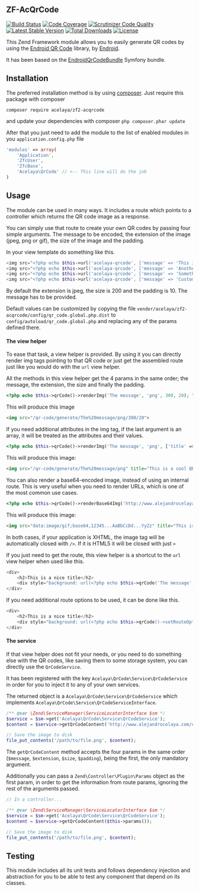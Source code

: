 ## ZF-AcQrCode

[![Build Status](https://travis-ci.org/acelaya/ZF2-AcQrCode.svg?branch=develop)](https://travis-ci.org/acelaya/ZF2-AcQrCode)
[![Code Coverage](https://scrutinizer-ci.com/g/acelaya/ZF2-AcQrCode/badges/coverage.png?b=master)](https://scrutinizer-ci.com/g/acelaya/ZF2-AcQrCode/?branch=master)
[![Scrutinizer Code Quality](https://scrutinizer-ci.com/g/acelaya/ZF2-AcQrCode/badges/quality-score.png?b=master)](https://scrutinizer-ci.com/g/acelaya/ZF2-AcQrCode/?branch=master)
[![Latest Stable Version](https://poser.pugx.org/acelaya/zf2-acqrcode/v/stable.png)](https://packagist.org/packages/acelaya/zf2-acqrcode)
[![Total Downloads](https://poser.pugx.org/acelaya/zf2-acqrcode/downloads.png)](https://packagist.org/packages/acelaya/zf2-acqrcode)
[![License](https://poser.pugx.org/acelaya/zf2-acqrcode/license.png)](https://packagist.org/packages/acelaya/zf2-acqrcode)

This Zend Framework module allows you to easily generate QR codes by using the [Endroid QR Code](https://github.com/endroid/QrCode) library, by [Endroid](https://github.com/endroid).

It has been based on the [EndroidQrCodeBundle](https://github.com/endroid/EndroidQrCodeBundle) Symfony bundle.

Installation
------------

The preferred installation method is by using [composer](https://getcomposer.com). Just require this package with composer

```
composer require acelaya/zf2-acqrcode
```
and update your dependencies with composer `php composer.phar update`

After that you just need to add the module to the list of enabled modules in you `application.config.php` file

```php
'modules' => array(
    'Application',
    'ZfcUser',
    'ZfcBase',
    'Acelaya\QrCode' // <-- This line will do the job
)
```

Usage
-----

The module can be used in many ways. It includes a route which points to a controller which returns the QR code image as a response.

You can simply use that route to create your own QR codes by passing four simple arguments. The message to be encoded, the extension of the image (jpeg, png or gif), the size of the image and the padding.

In your view template do something like this.

```php
<img src="<?php echo $this->url('acelaya-qrcode', ['message' => 'This is a QR code example']) ?>">
<img src="<?php echo $this->url('acelaya-qrcode', ['message' => 'Another QR code', 'extension' => 'gif']) ?>">
<img src="<?php echo $this->url('acelaya-qrcode', ['message' => 'Something bigger', 'extension' => 'png', 'size' => '600']) ?>">
<img src="<?php echo $this->url('acelaya-qrcode', ['message' => 'Custom padding code', 'extension' => 'png', 'size' => '500', 'padding' => '20']) ?>">
```

By default the extension is jpeg, the size is 200 and the padding is 10. The message has to be provided.

Default values can be customized by copying the file `vendor/acelaya/zf2-acqrcode/config/qr_code.global.php.dist` to `config/autoload/qr_code.global.php` and replacing any of the params defined there.

#### The view helper

To ease that task, a view helper is provided. By using it you can directly render img tags pointing to that QR code or just get the assembled route just like you would do with the `url` view helper.

All the methods in this view helper get the 4 params in the same order; the message, the extension, the size and finally the padding.

```php
<?php echo $this->qrCode()->renderImg('The message', 'png', 300, 20); ?>
```

This will produce this image

```html
<img src="/qr-code/generate/The%20message/png/300/20">
```

If you need additional attributes in the img tag, if the last argument is an array, it will be treated as the attributes and their values.

```php
<?php echo $this->qrCode()->renderImg('The message', 'png', ['title' => 'This is a cool QR code', 'class' => 'img-thumbnail']); ?>
```

This will produce this image:

```html
<img src="/qr-code/generate/The%20message/png" title="This is a cool QR code" class="img-thumbnail">
```

You can also render a base64-encoded image, instead of using an internal route. This is very useful when you need to render URLs, which is one of the most common use cases.

```php
<?php echo $this->qrCode()->renderBase64Img('http://www.alejandrocelaya.com/skills', 'gif', 350, 5, ['title' => 'This is a cool QR code', 'class' => 'img-thumbnail']) ?>
```

This will produce this image:

```html
<img src="data:image/gif;base64,12345...AaBbCcDd...YyZz" title="This is a cool QR code" class="img-thumbnail">
```

In both cases, if your application is XHTML, the image tag will be automatically closed with `/>`. If it is HTML5 it will be closed with just `>`

If you just need to get the route, this view helper is a shortcut to the `url` view helper when used like this.

```php
<div>
    <h2>This is a nice title</h2>
    <div style="background: url(<?php echo $this->qrCode('The message', 'png') ?>);"></div>
</div>
```

If you need additional route options to be used, it can be done like this.

```php
<div>
    <h2>This is a nice title</h2>
    <div style="background: url(<?php echo $this->qrCode()->setRouteOptions(['force_canonical' => true])->assembleRoute('The message', 'png') ?>);"></div>
</div>
```

#### The service

If that view helper does not fit your needs, or you need to do something else with the QR codes, like saving them to some storage system, you can directly use the `QrCodeService`.

It has been registered with the key `Acelaya\QrCode\Service\QrCodeService` in order for you to inject it to any of your own services.

The returned object is a `Acelaya\QrCode\Service\QrCodeService` which implements `Acelaya\QrCode\Service\QrCodeServiceInterface`.

```php
/** @var \Zend\ServiceManager\ServiceLocatorInterface $sm */
$service = $sm->get('Acelaya\QrCode\Service\QrCodeService');
$content = $service->getQrCodeContent('http://www.alejandrocelaya.com/contact', 'png');

// Save the image to disk
file_put_contents('/path/to/file.png', $content);
```

The `getQrCodeContent` method accepts the four params in the same order (`$message`, `$extension`, `$size`, `$padding`), being the first, the only mandatory argument.

Additionally you can pass a `Zend\Controller\Plugin\Params` object as the first param, in order to get the information from route params, ignoring the rest of the arguments passed.

```php
// In a controller...

/** @var \Zend\ServiceManager\ServiceLocatorInterface $sm */
$service = $sm->get('Acelaya\QrCode\Service\QrCodeService');
$content = $service->getQrCodeContent($this->params());

// Save the image to disk
file_put_contents('/path/to/file.png', $content);
```

Testing
-------

This module includes all its unit tests and follows dependency injection and abstraction for you to be able to test any component that depend on its classes.
